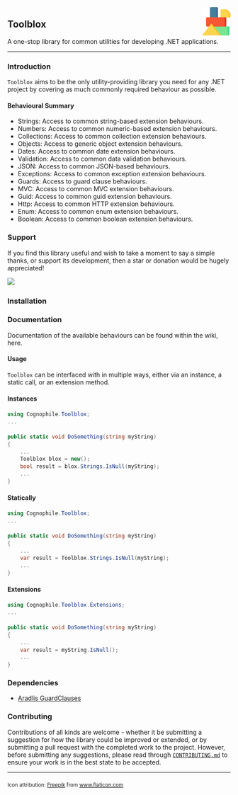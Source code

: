 <img src="Toolblox/Assets/Images/blocks.png" alt="contrast-icon" width="64" height="64" align="right" hspace="0" vspace="3" style="margin-left: 25px;"/>

## Toolblox
A one-stop library for common utilities for developing .NET applications.

---

### Introduction
`Toolblox` aims to be the only utility-providing library you need for any .NET project by covering as much commonly required behaviour as possible.

#### Behavioural Summary
* Strings: Access to common string-based extension behaviours.
* Numbers: Access to common numeric-based extension behaviours.
* Collections: Access to common collection extension behaviours.
* Objects: Access to generic object extension behaviours.
* Dates: Access to common date extension behaviours.
* Validation: Access to common data validation behaviours.
* JSON: Access to common JSON-based behaviours.
* Exceptions: Access to common exception extension behaviours.
* Guards: Access to guard clause behaviours.
* MVC: Access to common MVC extension behaviours.
* Guid: Access to common guid extension behaviours.
* Http: Access to common HTTP extension behaviours.
* Enum: Access to common enum extension behaviours.
* Boolean: Access to common boolean extension behaviours.

### Support
If you find this library useful and wish to take a moment to say a simple thanks, or support its development, then a star or donation would be hugely appreciated!

<a href="https://www.buymeacoffee.com/cognophile"><img src="https://img.buymeacoffee.com/button-api/?text=Buy me a coffee&emoji=&slug=cognophile&button_colour=FFDD00&font_colour=000000&font_family=Cookie&outline_colour=000000&coffee_colour=ffffff"></a>

### Installation

### Documentation
Documentation of the available behaviours can be found within the wiki, here.

#### Usage
`Toolblox` can be interfaced with in multiple ways, either via an instance, a static call, or an extension method. 

#### Instances
```csharp
using Cognophile.Toolblox;
...

public static void DoSomething(string myString)
{
    ...
    Toolblox blox = new();
    bool result = blox.Strings.IsNull(myString);
    ...
}
```

#### Statically
```csharp
using Cognophile.Toolblox;
...

public static void DoSomething(string myString)
{
    ...
    var result = Toolblox.Strings.IsNull(myString);
    ...
}
```

#### Extensions
```csharp
using Cognophile.Toolblox.Extensions;
...

public static void DoSomething(string myString)
{
    ...
    var result = myString.IsNull();
    ...
}
```

### Dependencies 
* [Aradlis GuardClauses](https://github.com/ardalis/GuardClauses)

### Contributing
Contributions of all kinds are welcome - whether it be submitting a suggestion for how the library could be improved or extended, or by submitting a pull request with the completed work to the project. However, before submitting any suggestions, please read through [`CONTRIBUTING.md`](https://github.com/cognophile/Toolblox/blob/master/CONTRIBUTING.md) to ensure your work is in the best state to be accepted.

---
<sub>Icon attribution: <a href="https://www.freepik.com" title="Freepik">Freepik</a> from <a href="https://www.flaticon.com/" title="Flaticon">www.flaticon.com</a></sub>